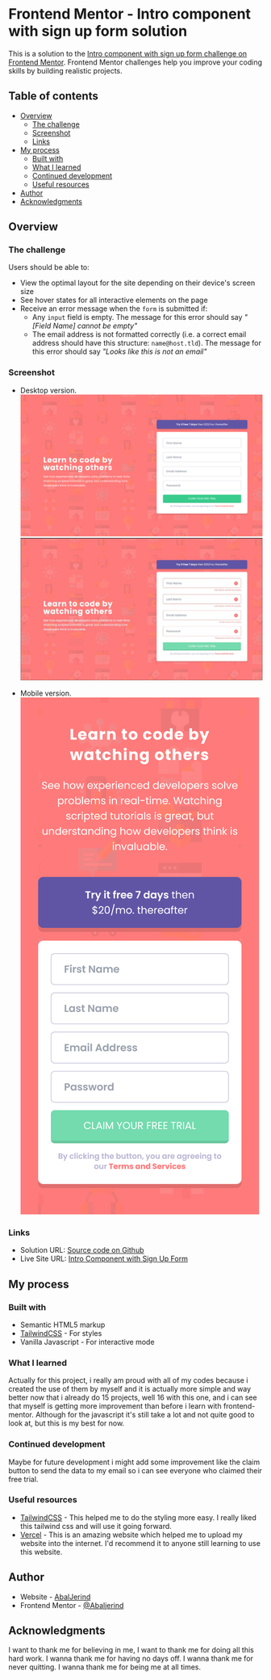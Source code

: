 # Frontend Mentor - Intro component with sign up form solution

This is a solution to the [Intro component with sign up form challenge on Frontend Mentor](https://www.frontendmentor.io/challenges/intro-component-with-signup-form-5cf91bd49edda32581d28fd1). Frontend Mentor challenges help you improve your coding skills by building realistic projects.

## Table of contents

- [Overview](#overview)
  - [The challenge](#the-challenge)
  - [Screenshot](#screenshot)
  - [Links](#links)
- [My process](#my-process)
  - [Built with](#built-with)
  - [What I learned](#what-i-learned)
  - [Continued development](#continued-development)
  - [Useful resources](#useful-resources)
- [Author](#author)
- [Acknowledgments](#acknowledgments)

## Overview

### The challenge

Users should be able to:

- View the optimal layout for the site depending on their device's screen size
- See hover states for all interactive elements on the page
- Receive an error message when the `form` is submitted if:
  - Any `input` field is empty. The message for this error should say _"[Field Name] cannot be empty"_
  - The email address is not formatted correctly (i.e. a correct email address should have this structure: `name@host.tld`). The message for this error should say _"Looks like this is not an email"_

### Screenshot

- Desktop version.
  ![](./images/screenshot-intro-component-with-signup-desktop.png)
  ![](./images/screenshot-intro-component-with-signup-desktop-active-state.jpg)

- Mobile version.
  ![](./images/screenshot-intro-component-with-signup-mobile.png)

### Links

- Solution URL: [Source code on Github](https://github.com/Abaljerind/intro-component-with-signup-form)
- Live Site URL: [Intro Component with Sign Up Form](https://intro-component-with-signup-form-git-main-abaljerind.vercel.app/)

## My process

### Built with

- Semantic HTML5 markup
- [TailwindCSS](https://tailwindcss.com/) - For styles
- Vanilla Javascript - For interactive mode

### What I learned

Actually for this project, i really am proud with all of my codes because i created the use of them by myself and it is actually more simple and way better now that i already do 15 projects, well 16 with this one, and i can see that myself is getting more improvement than before i learn with frontend-mentor. Although for the javascript it's still take a lot and not quite good to look at, but this is my best for now.

### Continued development

Maybe for future development i might add some improvement like the claim button to send the data to my email so i can see everyone who claimed their free trial.

### Useful resources

- [TailwindCSS](https://tailwindcss.com/) - This helped me to do the styling more easy. I really liked this tailwind css and will use it going forward.
- [Vercel](https://vercel.com) - This is an amazing website which helped me to upload my website into the internet. I'd recommend it to anyone still learning to use this website.

## Author

- Website - [AbalJerind](https://intro-component-with-signup-form-git-main-abaljerind.vercel.app)
- Frontend Mentor - [@Abaljerind](https://www.frontendmentor.io/profile/Abaljerind)

## Acknowledgments

I want to thank me for believing in me, I want to thank me for doing all this hard work. I wanna thank me for having no days off. I wanna thank me for never quitting. I wanna thank me for being me at all times.
